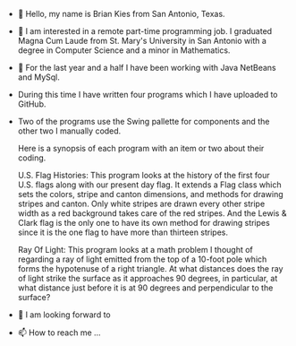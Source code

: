 - 👋 Hello, my name is Brian Kies from San Antonio, Texas.
- 👀 I am interested in a remote part-time programming job. I graduated Magna Cum Laude 
     from St. Mary's University in San Antonio with a degree in Computer Science
     and a minor in Mathematics.
- 🌱 For the last year and a half I have been working with Java NetBeans and MySql. 
-    During this time I have written four programs which I have uploaded to GitHub.  
-    Two of the programs use the Swing pallette for components and the other two I manually coded.
     
     Here is a synopsis of each program with an item or two about their coding.
     
     U.S. Flag Histories:
     This program looks at the history of the first four U.S. flags  along with our present day flag.
     It extends a Flag class which sets the colors, stripe and canton dimensions, and methods for drawing
     stripes and canton. Only white stripes are drawn every other stripe width as a red
     background takes care of the red stripes. And the Lewis & Clark flag is the only one 
     to have its own method for drawing stripes since it is the one flag to have more than
     thirteen stripes.
     
     Ray Of Light:
     This program looks at a math problem I thought of regarding a ray of light emitted from the top of a 10-foot pole which forms the hypotenuse of a right triangle.
     At what distances does the ray of light strike the surface as it approaches 90 degrees, in particular, at what distance just before it is at 90 degrees and 
     perpendicular to the surface?
     
     
    
     
- 💞️ I am looking forward to 
- 📫 How to reach me ...

<!---
bkies23/bkies23 is a ✨ special ✨ repository because its `README.md` (this file) appears on your GitHub profile.
You can click the Preview link to take a look at your changes.
--->
